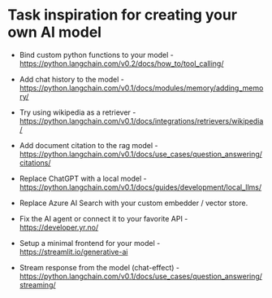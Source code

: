 # Task inspiration for creating your own AI model

- Bind custom python functions to your model -https://python.langchain.com/v0.2/docs/how_to/tool_calling/

- Add chat history to the model - https://python.langchain.com/v0.1/docs/modules/memory/adding_memory/

- Try using wikipedia as a retriever - https://python.langchain.com/v0.1/docs/integrations/retrievers/wikipedia/

- Add document citation to the rag model - https://python.langchain.com/v0.1/docs/use_cases/question_answering/citations/

- Replace ChatGPT with a local model - https://python.langchain.com/v0.1/docs/guides/development/local_llms/

- Replace Azure AI Search with your custom embedder / vector store.

- Fix the AI agent or connect it to your favorite API - https://developer.yr.no/

- Setup a minimal frontend for your model - https://streamlit.io/generative-ai

- Stream response from the model (chat-effect) - https://python.langchain.com/v0.1/docs/use_cases/question_answering/streaming/
